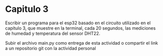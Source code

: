 # Capitulo 3

Escribir un programa para el esp32 basado en el circuito utilizado en el capítulo 3, que muestre en la terminal, cada 20 segundos, las mediciones de humedad y temperatura del sensor DHT22.

Subir el archivo main.py como entrega de esta actividad o compartir el link a un repositorio git con la actividad personal
